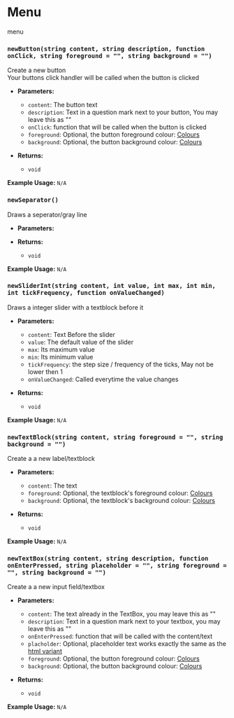 # Menu
menu

### `newButton(string content, string description, function onClick, string foreground = "", string background = "")`

Create a new button</br>
Your buttons click handler will be called when the button is clicked

- **Parameters:**
    - `content`: The button text
    - `description`: Text in a question mark next to your button, You may leave this as ""
    - `onClick`: function that will be called when the button is clicked
    - `foreground`: Optional, the button foreground colour: [Colours](https://learn.microsoft.com/en-us/dotnet/api/system.windows.media.colors#properties)
    - `background`: Optional, the button background colour: [Colours](https://learn.microsoft.com/en-us/dotnet/api/system.windows.media.colors#properties)

- **Returns:**
    - `void`

**Example Usage:**
`N/A`

### `newSeparator()`

Draws a seperator/gray line

- **Parameters:**

- **Returns:**
    - `void`

**Example Usage:**
`N/A`

### `newSliderInt(string content, int value, int max, int min, int tickFrequency, function onValueChanged)`

Draws a integer slider with a textblock before it
- **Parameters:**
    - `content`: Text Before the slider
    - `value`: The default value of the slider
    - `max`: Its maximum value
    - `min`: Its minimum value
    - `tickFrequency`: the step size / frequency of the ticks, May not be lower then 1
    - `onValueChanged`: Called everytime the value changes

- **Returns:**
    - `void`

**Example Usage:**
`N/A`


### `newTextBlock(string content, string foreground = "", string background = "")`

Create a a new label/textblock

- **Parameters:**
    - `content`: The text
    - `foreground`: Optional, the textblock's foreground colour: [Colours](https://learn.microsoft.com/en-us/dotnet/api/system.windows.media.colors#properties)
    - `background`: Optional, the textblock's background colour: [Colours](https://learn.microsoft.com/en-us/dotnet/api/system.windows.media.colors#properties)

- **Returns:**
    - `void`

**Example Usage:**
`N/A`

### `newTextBox(string content, string description, function onEnterPressed, string placeholder = "", string foreground = "", string background = "")`

Create a a new input field/textbox

- **Parameters:**
    - `content`: The text already in the TextBox, you may leave this as ""
    - `description`: Text in a question mark next to your textbox, you may leave this as ""
    - `onEnterPressed`: function that will be called with the content/text
    - `placholder`: Optional, placeholder text works exactly the same as the [html variant](https://www.w3schools.com/tags/tryit.asp?filename=tryhtml5_input_placeholder)
    - `foreground`: Optional, the button foreground colour: [Colours](https://learn.microsoft.com/en-us/dotnet/api/system.windows.media.colors#properties)
    - `background`: Optional, the button background colour: [Colours](https://learn.microsoft.com/en-us/dotnet/api/system.windows.media.colors#properties)

- **Returns:**
    - `void`

**Example Usage:**
`N/A`